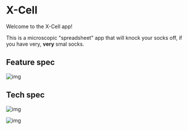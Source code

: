 # X-Cell

Welcome to the X-Cell app!

This is a microscopic "spreadsheet" app that will knock your socks off, if you have very, **very** smal socks.

## Feature spec

![img](http://i.imgur.com/FK38VUZh.jpg)

## Tech spec

![img](http://i.imgur.com/bOiihOCl.jpg)

![img](http://i.imgur.com/9DBgLu3l.jpg)